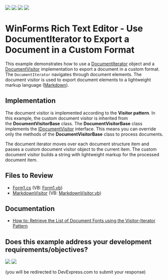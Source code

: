 <!-- default badges list -->
![](https://img.shields.io/endpoint?url=https://codecentral.devexpress.com/api/v1/VersionRange/134077062/24.2.1%2B)
[![](https://img.shields.io/badge/Open_in_DevExpress_Support_Center-FF7200?style=flat-square&logo=DevExpress&logoColor=white)](https://supportcenter.devexpress.com/ticket/details/T632549)
[![](https://img.shields.io/badge/📖_How_to_use_DevExpress_Examples-e9f6fc?style=flat-square)](https://docs.devexpress.com/GeneralInformation/403183)
[![](https://img.shields.io/badge/💬_Leave_Feedback-feecdd?style=flat-square)](#does-this-example-address-your-development-requirementsobjectives)
<!-- default badges end -->
# WinForms Rich Text Editor - Use DocumentIterator to Export a Document in a Custom Format

This example demonstrates how to use a [DocumentIterator](https://docs.devexpress.com/OfficeFileAPI/DevExpress.XtraRichEdit.API.Native.DocumentIterator) object and a [DocumentVisitor](https://docs.devexpress.com/OfficeFileAPI/DevExpress.XtraRichEdit.API.Native.IDocumentVisitor) implementation to export a document in a custom format. The `DocumentIterator` navigates through document elements. The document visitor is used to export document elements to a lightweight markup language ([Markdown](https://en.wikipedia.org/wiki/Markdown)).

## Implementation

The document visitor is implemented according to the <strong>Visitor pattern</strong>. In this example, the custom document visitor is inherited from the <strong>DocumentVisitorBase</strong> class. The <strong>DocumentVisitorBase</strong> class implements the [IDocumentVisitor](https://docs.devexpress.com/OfficeFileAPI/DevExpress.XtraRichEdit.API.Native.IDocumentVisitor) interface. This means you can override only the methods of the <strong>DocumentVisitorBase</strong> class to process documents.

The document iterator moves over each document structure item and passes a custom document visitor object to the current item. The custom document visitor builds a string with lightweight markup for the processed document item.

## Files to Review

* [Form1.cs](./CS/DocumentIteratorExample/Form1.cs) (VB: [Form1.vb](./VB/DocumentIteratorExample/Form1.vb))
* [MarkdownVisitor](./CS/DocumentIteratorExample/MarkdownVisitor.cs) (VB: [MarkdownVisitor.vb](./VB/DocumentIteratorExample/MarkdownVisitor.vb))

## Documentation

* [How to: Retrieve the List of Document Fonts using the Visitor-Iterator Pattern](https://docs.devexpress.com/WindowsForms/116746/controls-and-libraries/rich-text-editor/examples/automation/how-to-retrieve-the-list-of-document-fonts-using-the-visitor-iterator-pattern)
<!-- feedback -->
## Does this example address your development requirements/objectives?

[<img src="https://www.devexpress.com/support/examples/i/yes-button.svg"/>](https://www.devexpress.com/support/examples/survey.xml?utm_source=github&utm_campaign=how-to-use-documentiterator-to-export-document-in-a-custom-format&~~~was_helpful=yes) [<img src="https://www.devexpress.com/support/examples/i/no-button.svg"/>](https://www.devexpress.com/support/examples/survey.xml?utm_source=github&utm_campaign=how-to-use-documentiterator-to-export-document-in-a-custom-format&~~~was_helpful=no)

(you will be redirected to DevExpress.com to submit your response)
<!-- feedback end -->
